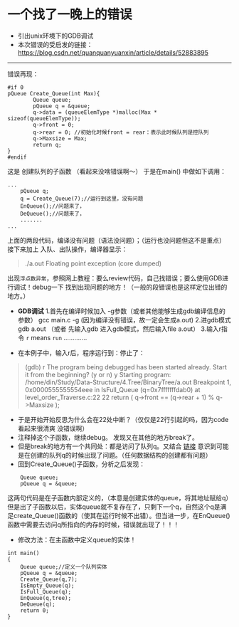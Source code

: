一个找了一晚上的错误
=====
- 引出unix环境下的GDB调试
- 本次错误的受启发的链接： https://blog.csdn.net/quanquanyuanxin/article/details/52883895
---
错误再现：
```
#if 0
pQueue Create_Queue(int Max){
        Queue queue;
        pQueue q = &queue;
        q->data = (queueElemType *)malloc(Max * sizeof(queueElemType));
        q->front = 0;
        q->rear = 0; //初始化时候front = rear：表示此时候队列是控队列
        q->Maxsize = Max;
        return q;
}
#endif
```
这是 创建队列的子函数 （看起来没啥错误啊～）
于是在main() 中做如下调用：
```
...
	pQueue q;
	q = Create_Queue(7);//运行到这里，没有问题
	EnQueue();//问题来了，
	DeQueue();//问题来了，
	.......
...
```
上面的两段代码，编译没有问题（语法没问题）；（运行也没问题但这不是重点）
接下来加上 入队、出队操作，编译器显示：

> ./a.out
     Floating point exception (core dumped)
     
出现`浮点数异常`，参照网上教程：要么review代码，自己找错误；要么使用GDB进行调试！debug一下 找到出现问题的地方！（一般的段错误也是这样定位出错的地方。）

- **GDB调试**
	1.首先在编译时候加入 -g参数（或者其他能够生成gdb编译信息的参数）
	gcc main.c -g       (因为编译没有错误，故一定会生成a.out)
	2.进gdb模式
	gdb a.out  （或者 先输入gdb 进入gdb模式，然后输入file a.out）
	3.输入r指令
	`r` means `run`
	.............
	
-  在本例子中，输入r后，程序运行到：停止了：

> (gdb) r
The program being debugged has been started already.
Start it from the beginning? (y or n) y
Starting program: /home/din/Study/Data-Structure/4.Tree/BinaryTree/a.out 
Breakpoint 1, 0x0000555555554eee in IsFull_Queue (q=0x7fffffffdab0) at level_order_Traverse.c:22
22		return ( q->front == (q->rear + 1) % q->Maxsize );	 

- 于是开始开始反思为什么会在22处中断？（仅仅是22行引起的吗，因为code看起来很清爽 没错误啊）
- 注释掉这个子函数，继续debug。
	发现又在其他的地方break了。
- 但是break的地方有一个共同处：都是访问了队列q。又结合 [链接](https://blog.csdn.net/quanquanyuanxin/article/details/52883895)  意识到可能是在创建的队列q的时候出现了问题。（任何数据结构的创建都有问题）
- 回到Create_Queue()子函数，分析之后发现：
```
	Queue queue;
	pQueue q = &queue;
```
这两句代码是在子函数内部定义的，（本意是创建实体的queue，将其地址赋给q）但是出了子函数以后，实体queue就不复存在了，只剩下一个q，自然这个q是满足create_Queue()函数的（使其在运行时候不出错）。但当进一步，在EnQueue()函数中需要去访问q所指向的内存的时候，错误就出现了！！！

- 修改方法：在主函数中定义queue的实体！
```
int main()
{
	Queue queue;//定义一个队列实体
	pQueue q = &queue;
	Create_Queue(q,7);
	IsEmpty_Queue(q);
	IsFull_Queue(q);
	EnQueue(q,tree);
	DeQueue(q);
	return 0;
}
```
